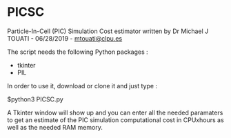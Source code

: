 # PICSC
Particle-In-Cell (PIC) Simulation Cost estimator
written by Dr Michael J TOUATI - 06/28/2019 - 
mtouati@clpu.es

The script needs the following Python packages :

- tkinter
- PIL

In order to use it, download or clone it and just type :

$python3 PICSC.py

A Tkinter window will show up and you can enter all the needed paramaters to get an estimate of the PIC simulation computational cost in CPUxhours as well as the needed RAM memory.
